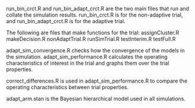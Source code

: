 
run_bin_crct.R and run_bin_adapt_crct.R are the two main files that run and collate the simulation results.
run_bin_crct.R is for the non-adaptive trial, and run_bin_adapt_crct.R is for the adaptive trial.

The following are files that make functions for the trial:
assignCluster.R
makeDecision.R
nonAdaptTrial.R
runSimTrial.R
testInterim.R
testFull.R

adapt_sim_convergence.R checks how the convergence of the models in the simulation.
adapt_sim_performance.R calculates the operating characteristics of interest in the trial
and graphs them over the trial properties.

correct_differences.R is used in adapt_sim_performance.R to compare the operating characteristics
between trial properties.

adapt_arm.stan is the Bayesian hierarchical model used in all simulations.
